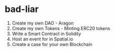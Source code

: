 # bad-liar
1. Create my own DAO - Aragon
2. Create my own Tokens - Minting ERC20 tokens
3. Write a Smart Contract in Solidity
4. Host an event for in Spatial.io 
5. Create a case for your own Blockchain
